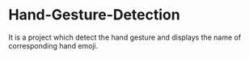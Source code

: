 # Hand-Gesture-Detection
It is a project which detect the hand gesture and displays the name of corresponding hand emoji.
